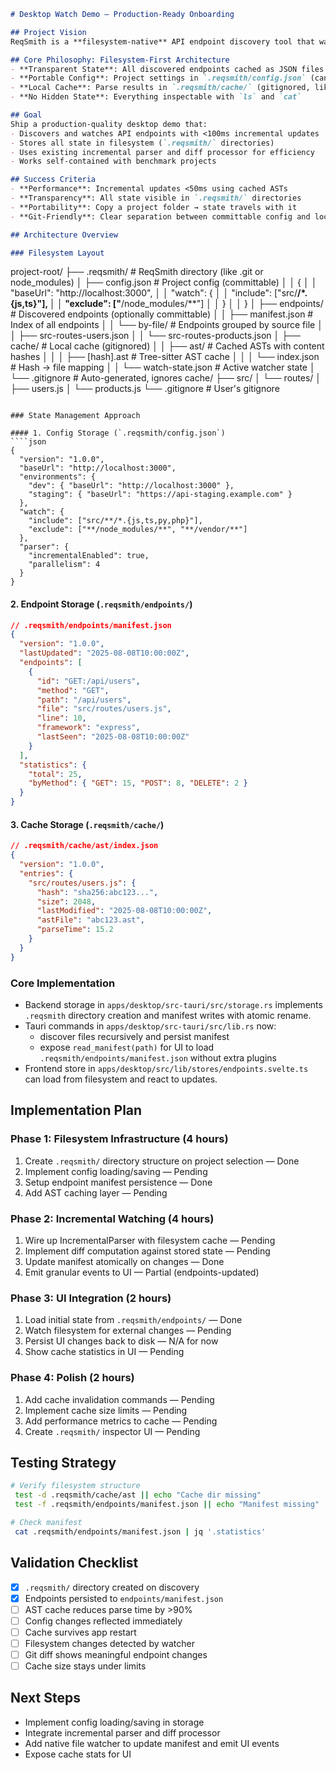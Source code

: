 ````markdown
# Desktop Watch Demo — Production-Ready Onboarding

## Project Vision
ReqSmith is a **filesystem-native** API endpoint discovery tool that watches codebases in real-time. All state lives transparently on disk - no hidden databases, no cloud dependencies. Like how `nx` stores its cache in `.nx/cache`, we store discovered endpoints and watch state in `.reqsmith/` directories that developers can inspect, version control (optionally), and understand.

## Core Philosophy: Filesystem-First Architecture
- **Transparent State**: All discovered endpoints cached as JSON files in `.reqsmith/endpoints/`
- **Portable Config**: Project settings in `.reqsmith/config.json` (can be committed)
- **Local Cache**: Parse results in `.reqsmith/cache/` (gitignored, like node_modules)
- **No Hidden State**: Everything inspectable with `ls` and `cat`

## Goal
Ship a production-quality desktop demo that:
- Discovers and watches API endpoints with <100ms incremental updates
- Stores all state in filesystem (`.reqsmith/` directories)
- Uses existing incremental parser and diff processor for efficiency
- Works self-contained with benchmark projects

## Success Criteria
- **Performance**: Incremental updates <50ms using cached ASTs
- **Transparency**: All state visible in `.reqsmith/` directories
- **Portability**: Copy a project folder → state travels with it
- **Git-Friendly**: Clear separation between committable config and local cache

## Architecture Overview

### Filesystem Layout
````
project-root/
├── .reqsmith/                    # ReqSmith directory (like .git or node_modules)
│   ├── config.json              # Project config (committable)
│   │   {
│   │     "baseUrl": "http://localhost:3000",
│   │     "watch": {
│   │       "include": ["src/**/*.{js,ts}"],
│   │       "exclude": ["**/node_modules/**"]
│   │     }
│   │   }
│   ├── endpoints/               # Discovered endpoints (optionally committable)
│   │   ├── manifest.json       # Index of all endpoints
│   │   └── by-file/           # Endpoints grouped by source file
│   │       ├── src-routes-users.json
│   │       └── src-routes-products.json
│   ├── cache/                  # Local cache (gitignored)
│   │   ├── ast/               # Cached ASTs with content hashes
│   │   │   ├── [hash].ast     # Tree-sitter AST cache
│   │   │   └── index.json     # Hash → file mapping
│   │   └── watch-state.json   # Active watcher state
│   └── .gitignore              # Auto-generated, ignores cache/
├── src/
│   └── routes/
│       ├── users.js
│       └── products.js
└── .gitignore                   # User's gitignore
````

### State Management Approach

#### 1. Config Storage (`.reqsmith/config.json`)
````json
{
  "version": "1.0.0",
  "baseUrl": "http://localhost:3000",
  "environments": {
    "dev": { "baseUrl": "http://localhost:3000" },
    "staging": { "baseUrl": "https://api-staging.example.com" }
  },
  "watch": {
    "include": ["src/**/*.{js,ts,py,php}"],
    "exclude": ["**/node_modules/**", "**/vendor/**"]
  },
  "parser": {
    "incrementalEnabled": true,
    "parallelism": 4
  }
}
````

#### 2. Endpoint Storage (`.reqsmith/endpoints/`)
````json
// .reqsmith/endpoints/manifest.json
{
  "version": "1.0.0",
  "lastUpdated": "2025-08-08T10:00:00Z",
  "endpoints": [
    {
      "id": "GET:/api/users",
      "method": "GET",
      "path": "/api/users",
      "file": "src/routes/users.js",
      "line": 10,
      "framework": "express",
      "lastSeen": "2025-08-08T10:00:00Z"
    }
  ],
  "statistics": {
    "total": 25,
    "byMethod": { "GET": 15, "POST": 8, "DELETE": 2 }
  }
}
````

#### 3. Cache Storage (`.reqsmith/cache/`)
````json
// .reqsmith/cache/ast/index.json
{
  "version": "1.0.0",
  "entries": {
    "src/routes/users.js": {
      "hash": "sha256:abc123...",
      "size": 2048,
      "lastModified": "2025-08-08T10:00:00Z",
      "astFile": "abc123.ast",
      "parseTime": 15.2
    }
  }
}
````

### Core Implementation

- Backend storage in `apps/desktop/src-tauri/src/storage.rs` implements `.reqsmith` directory creation and manifest writes with atomic rename.
- Tauri commands in `apps/desktop/src-tauri/src/lib.rs` now:
  - discover files recursively and persist manifest
  - expose `read_manifest(path)` for UI to load `.reqsmith/endpoints/manifest.json` without extra plugins
- Frontend store in `apps/desktop/src/lib/stores/endpoints.svelte.ts` can load from filesystem and react to updates.

## Implementation Plan

### Phase 1: Filesystem Infrastructure (4 hours)
1. Create `.reqsmith/` directory structure on project selection — Done
2. Implement config loading/saving — Pending
3. Setup endpoint manifest persistence — Done
4. Add AST caching layer — Pending

### Phase 2: Incremental Watching (4 hours)
1. Wire up IncrementalParser with filesystem cache — Pending
2. Implement diff computation against stored state — Pending
3. Update manifest atomically on changes — Done
4. Emit granular events to UI — Partial (endpoints-updated)

### Phase 3: UI Integration (2 hours)
1. Load initial state from `.reqsmith/endpoints/` — Done
2. Watch filesystem for external changes — Pending
3. Persist UI changes back to disk — N/A for now
4. Show cache statistics in UI — Pending

### Phase 4: Polish (2 hours)
1. Add cache invalidation commands — Pending
2. Implement cache size limits — Pending
3. Add performance metrics to cache — Pending
4. Create `.reqsmith/` inspector UI — Pending

## Testing Strategy
````bash
# Verify filesystem structure
 test -d .reqsmith/cache/ast || echo "Cache dir missing"
 test -f .reqsmith/endpoints/manifest.json || echo "Manifest missing"

# Check manifest
 cat .reqsmith/endpoints/manifest.json | jq '.statistics'
````

## Validation Checklist
- [x] `.reqsmith/` directory created on discovery
- [x] Endpoints persisted to `endpoints/manifest.json`
- [ ] AST cache reduces parse time by >90%
- [ ] Config changes reflected immediately
- [ ] Cache survives app restart
- [ ] Filesystem changes detected by watcher
- [ ] Git diff shows meaningful endpoint changes
- [ ] Cache size stays under limits

## Next Steps
- Implement config loading/saving in storage
- Integrate incremental parser and diff processor
- Add native file watcher to update manifest and emit UI events
- Expose cache stats for UI
````
